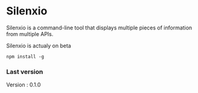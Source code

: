 # Silenxio

Silenxio is a command-line tool that displays multiple pieces of information from multiple APIs.

Silenxio is actualy on beta

``` npm install -g ```

### Last version
Version : 0.1.0
